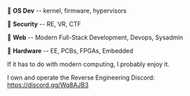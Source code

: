 🔸 **OS Dev** -- kernel, firmware, hypervisors

🔸 **Security** -- RE, VR, CTF

🔸 **Web** -- Modern Full-Stack Development, Devops, Sysadmin

🔸 **Hardware** -- EE, PCBs, FPGAs, Embedded

If it has to do with modern computing, I probably enjoy it.

I own and operate the Reverse Engineering Discord: https://discord.gg/Wq8AJB3
